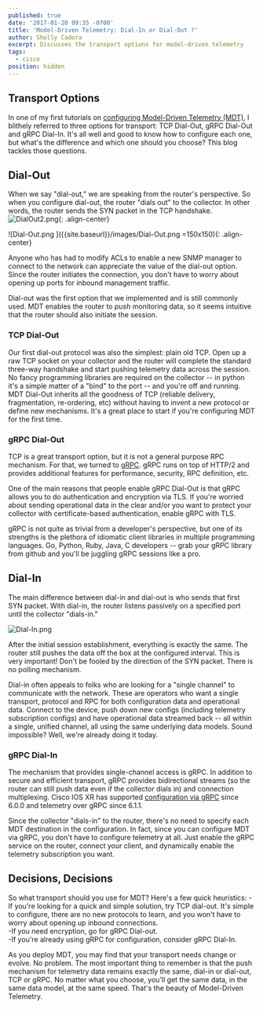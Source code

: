 ```yaml
---
published: true
date: '2017-01-20 09:35 -0700'
title: 'Model-Driven Telemetry: Dial-In or Dial-Out ?'
author: Shelly Cadora
excerpt: Discusses the transport options for model-driven telemetry
tags:
  - cisco
position: hidden
---
```

## Transport Options

In one of my first tutorials on [configuring Model-Driven Telemetry (MDT)](https://xrdocs.github.io/telemetry/tutorials/2016-07-21-configuring-model-driven-telemetry-mdt/), I blithely referred to three options for transport: TCP Dial-Out, gRPC Dial-Out and gRPC Dial-In.  It's all well and good to know how to configure each one, but what's the difference and which one should you choose?  This blog tackles those questions.

## Dial-Out

When we say "dial-out," we are speaking from the router's perspective.  So when you configure dial-out, the router "dials out" to the collector.  In other words, the router sends the SYN packet in the TCP handshake.
![DialOut2.png]({{site.baseurl}}/images/DialOut2.png){: .align-center}

![Dial-Out.png ]({{site.baseurl}}/images/Dial-Out.png =150x150){: .align-center}

Anyone who has had to modify ACLs to enable a new SNMP manager to connect to the network can appreciate the value of the dial-out option.  Since the router initiates the connection, you don't have to worry about opening up ports for inbound management traffic.

Dial-out was the first option that we implemented and is still commonly used.  MDT enables the router to _push_ monitoring data, so it seems intuitive that the router should also initiate the session.

### TCP Dial-Out
Our first dial-out protocol was also the simplest: plain old TCP.  Open up a raw TCP socket on your collector and the router will complete the standard three-way handshake and start pushing telemetry data across the session.  No fancy programming libraries are required on the collector -- in python it's a simple matter of a "bind" to the port -- and you're off and running.  MDT Dial-Out inherits all the goodness of TCP (reliable delivery, fragmentation, re-ordering, etc) without having to invent a new protocol or define new mechanisms.  It's a great place to start if you're configuring MDT for the first time.

### gRPC Dial-Out
TCP is a great transport option, but it is not a general purpose RPC mechanism.  For that, we turned to [gRPC](http://www.grpc.io/).  gRPC runs on top of HTTP/2 and provides additional features for performance, security, RPC definition, etc.  

One of the main reasons that people enable gRPC Dial-Out is that gRPC allows you to do authentication and encryption via TLS.  If you're worried about sending operational data in the clear and/or you want to protect your collector with certificate-based authentication, enable gRPC with TLS.  

gRPC is not quite as trivial from a developer's perspective, but one of its strengths is the plethora of idiomatic client libraries in multiple programming languages.  Go, Python, Ruby, Java, C developers -- grab your gRPC library from github and you'll be juggling gRPC sessions like a pro.

## Dial-In
The main difference between dial-in and dial-out is who sends that first SYN packet.  With dial-in, the router listens passively on a specified port until the collector "dials-in."  

![Dial-In.png]({{site.baseurl}}/images/Dial-In.png)

After the initial session establishment, everything is exactly the same.  The router still pushes the data off the box at the configured interval.  This is very important!  Don't be fooled by the direction of the SYN packet.  There is no polling mechanism.  

Dial-in often appeals to folks who are looking for a "single channel" to communicate with the network.  These are operators who want a single transport, protocol and RPC for both configuration data and operational data.  Connect to the device, push down new configs (including telemetry subscription configs) and have operational data streamed back -- all within a single, unified channel, all using the same underlying data models.  Sound impossible?  Well, we're already doing it today.

### gRPC Dial-In
The mechanism that provides single-channel access is gRPC.  In addition to secure and efficient transport, gRPC provides bidirectional streams (so the router can still push data even if the collector dials in) and connection multiplexing.  Cisco IOS XR has supported [configuration via gRPC](https://github.com/CiscoDevNet/grpc-getting-started) since 6.0.0 and telemetry over gRPC since 6.1.1.  

Since the collector "dials-in" to the router, there's no need to specify each MDT destination in the configuration.  In fact, since you can configure MDT via gRPC, you don't have to configure telemetry at all.  Just enable the gRPC service on the router, connect your client, and dynamically enable the telemetry subscription you want.

## Decisions, Decisions
So what transport should you use for MDT?  Here's a few quick heuristics:
-If you're looking for a quick and simple solution, try TCP dial-out.  It's simple to configure, there are no new protocols to learn, and you won't have to worry about opening up inbound connections.  
-If you need encryption, go for gRPC Dial-out.  
-If you're already using gRPC for configuration, consider gRPC Dial-In. 

As you deploy MDT, you may find that your transport needs change or evolve.  No problem.  The most important thing to remember is that the push mechanism for telemetry data remains exactly the same, dial-in or dial-out, TCP or gRPC.  No matter what you choose, you'll get the same data, in the same data model, at the same speed.  That's the beauty of Model-Driven Telemetry.
